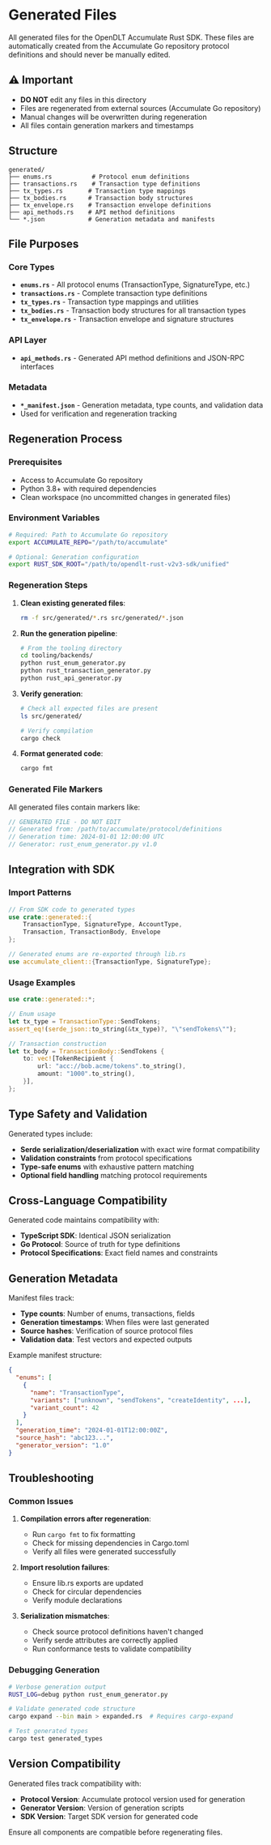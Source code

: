 # Generated Files

All generated files for the OpenDLT Accumulate Rust SDK. These files are automatically created from the Accumulate Go repository protocol definitions and should never be manually edited.

## ⚠️ Important

- **DO NOT** edit any files in this directory
- Files are regenerated from external sources (Accumulate Go repository)
- Manual changes will be overwritten during regeneration
- All files contain generation markers and timestamps

## Structure

```
generated/
├── enums.rs           # Protocol enum definitions
├── transactions.rs    # Transaction type definitions
├── tx_types.rs       # Transaction type mappings
├── tx_bodies.rs      # Transaction body structures
├── tx_envelope.rs    # Transaction envelope definitions
├── api_methods.rs    # API method definitions
└── *.json            # Generation metadata and manifests
```

## File Purposes

### Core Types
- **`enums.rs`** - All protocol enums (TransactionType, SignatureType, etc.)
- **`transactions.rs`** - Complete transaction type definitions
- **`tx_types.rs`** - Transaction type mappings and utilities
- **`tx_bodies.rs`** - Transaction body structures for all transaction types
- **`tx_envelope.rs`** - Transaction envelope and signature structures

### API Layer
- **`api_methods.rs`** - Generated API method definitions and JSON-RPC interfaces

### Metadata
- **`*_manifest.json`** - Generation metadata, type counts, and validation data
- Used for verification and regeneration tracking

## Regeneration Process

### Prerequisites
- Access to Accumulate Go repository
- Python 3.8+ with required dependencies
- Clean workspace (no uncommitted changes in generated files)

### Environment Variables
```bash
# Required: Path to Accumulate Go repository
export ACCUMULATE_REPO="/path/to/accumulate"

# Optional: Generation configuration
export RUST_SDK_ROOT="/path/to/opendlt-rust-v2v3-sdk/unified"
```

### Regeneration Steps

1. **Clean existing generated files**:
   ```bash
   rm -f src/generated/*.rs src/generated/*.json
   ```

2. **Run the generation pipeline**:
   ```bash
   # From the tooling directory
   cd tooling/backends/
   python rust_enum_generator.py
   python rust_transaction_generator.py
   python rust_api_generator.py
   ```

3. **Verify generation**:
   ```bash
   # Check all expected files are present
   ls src/generated/

   # Verify compilation
   cargo check
   ```

4. **Format generated code**:
   ```bash
   cargo fmt
   ```

### Generated File Markers

All generated files contain markers like:
```rust
// GENERATED FILE - DO NOT EDIT
// Generated from: /path/to/accumulate/protocol/definitions
// Generation time: 2024-01-01 12:00:00 UTC
// Generator: rust_enum_generator.py v1.0
```

## Integration with SDK

### Import Patterns
```rust
// From SDK code to generated types
use crate::generated::{
    TransactionType, SignatureType, AccountType,
    Transaction, TransactionBody, Envelope
};

// Generated enums are re-exported through lib.rs
use accumulate_client::{TransactionType, SignatureType};
```

### Usage Examples
```rust
use crate::generated::*;

// Enum usage
let tx_type = TransactionType::SendTokens;
assert_eq!(serde_json::to_string(&tx_type)?, "\"sendTokens\"");

// Transaction construction
let tx_body = TransactionBody::SendTokens {
    to: vec![TokenRecipient {
        url: "acc://bob.acme/tokens".to_string(),
        amount: "1000".to_string(),
    }],
};
```

## Type Safety and Validation

Generated types include:
- **Serde serialization/deserialization** with exact wire format compatibility
- **Validation constraints** from protocol specifications
- **Type-safe enums** with exhaustive pattern matching
- **Optional field handling** matching protocol requirements

## Cross-Language Compatibility

Generated code maintains compatibility with:
- **TypeScript SDK**: Identical JSON serialization
- **Go Protocol**: Source of truth for type definitions
- **Protocol Specifications**: Exact field names and constraints

## Generation Metadata

Manifest files track:
- **Type counts**: Number of enums, transactions, fields
- **Generation timestamps**: When files were last generated
- **Source hashes**: Verification of source protocol files
- **Validation data**: Test vectors and expected outputs

Example manifest structure:
```json
{
  "enums": [
    {
      "name": "TransactionType",
      "variants": ["unknown", "sendTokens", "createIdentity", ...],
      "variant_count": 42
    }
  ],
  "generation_time": "2024-01-01T12:00:00Z",
  "source_hash": "abc123...",
  "generator_version": "1.0"
}
```

## Troubleshooting

### Common Issues

1. **Compilation errors after regeneration**:
   - Run `cargo fmt` to fix formatting
   - Check for missing dependencies in Cargo.toml
   - Verify all files were generated successfully

2. **Import resolution failures**:
   - Ensure lib.rs exports are updated
   - Check for circular dependencies
   - Verify module declarations

3. **Serialization mismatches**:
   - Check source protocol definitions haven't changed
   - Verify serde attributes are correctly applied
   - Run conformance tests to validate compatibility

### Debugging Generation
```bash
# Verbose generation output
RUST_LOG=debug python rust_enum_generator.py

# Validate generated code structure
cargo expand --bin main > expanded.rs  # Requires cargo-expand

# Test generated types
cargo test generated_types
```

## Version Compatibility

Generated files track compatibility with:
- **Protocol Version**: Accumulate protocol version used for generation
- **Generator Version**: Version of generation scripts
- **SDK Version**: Target SDK version for generated code

Ensure all components are compatible before regenerating files.